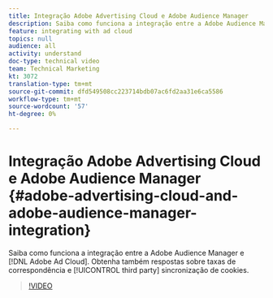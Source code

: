 ```yaml
---
title: Integração Adobe Advertising Cloud e Adobe Audience Manager
description: Saiba como funciona a integração entre a Adobe Audience Manager e a Adobe Ad Cloud. Obtenha também respostas sobre taxas de correspondência e sincronização de cookies de terceiros.
feature: integrating with ad cloud
topics: null
audience: all
activity: understand
doc-type: technical video
team: Technical Marketing
kt: 3072
translation-type: tm+mt
source-git-commit: dfd549508cc223714bdb07ac6fd2aa31e6ca5586
workflow-type: tm+mt
source-wordcount: '57'
ht-degree: 0%

---
```



# Integração Adobe Advertising Cloud e Adobe Audience Manager {#adobe-advertising-cloud-and-adobe-audience-manager-integration}

Saiba como funciona a integração entre a Adobe Audience Manager e [!DNL Adobe Ad Cloud]. Obtenha também respostas sobre taxas de correspondência e [!UICONTROL third party] sincronização de cookies.

>[!VIDEO](https://video.tv.adobe.com/v/25894/?quality=12)